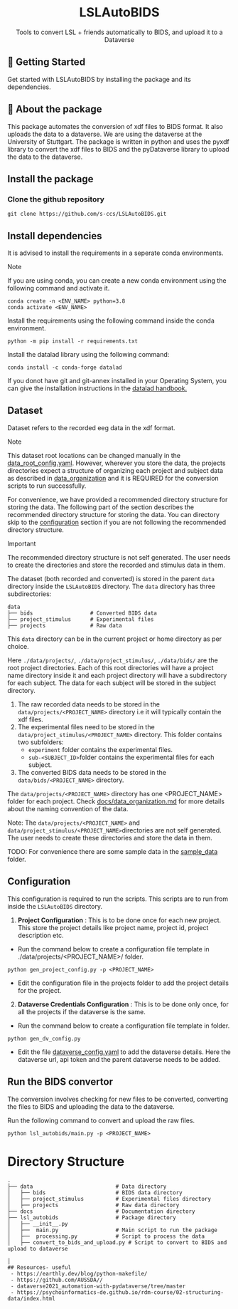
<h1 align="center">
  LSLAutoBIDS
</h1>
<p align="center"> Tools to convert LSL + friends automatically to BIDS, and upload it to a Dataverse </p>


## 🚀 Getting Started

Get started with LSLAutoBIDS by installing the package and its dependencies.

## 🔰 About the package
This package automates the conversion of xdf files to BIDS format. It also uploads the data to a dataverse. We are using the dataverse at the University of Stuttgart. The package is written in python and uses the pyxdf library to convert the xdf files to BIDS and the pyDataverse library to upload the data to the dataverse.


## Install the package

### Clone the github repository
```
git clone https://github.com/s-ccs/LSLAutoBIDS.git

```
## Install dependencies

It is advised to install the requirements in a seperate conda environments.

> [!NOTE]  
> If you are using conda, you can create a new conda environment using the following command and activate it.
```
conda create -n <ENV_NAME> python=3.8
conda activate <ENV_NAME>
```
Install the requirements using the following command inside the conda environment.
```
python -m pip install -r requirements.txt
```

 Install the datalad library using the following command:
```
conda install -c conda-forge datalad
```
If you donot have git and git-annex installed in your Operating System, you can give the installation instructions in the [datalad handbook.](https://handbook.datalad.org/en/latest/intro/installation.html.)

## Dataset
Dataset refers to the recorded eeg data in the xdf format.

> [!NOTE]  
> This dataset root locations can be changed manually in the [data_root_config.yaml](data_root_config.yaml). However, wherever you store the data, the projects directories expect a structure of organizing each project and subject data as described in [data_organization](docs/data_organization.md) and it is REQUIRED for the conversion scripts to run successfully.

For convenience, we have provided a recommended directory structure for storing the data. The following part of the section describes the recommended directory structure for storing the data. You can directory skip to the [configuration](#configuration) section if you are not following the recommended directory structure.

> [!IMPORTANT]
> The recommended directory structure is not self generated. The user needs to create the directories and store the recorded and stimulus data in them.

The dataset (both recorded and converted) is stored in the parent `data` directory inside the `LSLAutoBIDS` directory. The `data` directory has three subdirectories:
```
data
├── bids                  # Converted BIDS data
├── project_stimulus      # Experimental files
├── projects              # Raw data

```
This `data` directory can be in the current project or home directory as per choice.

Here `./data/projects/`, `./data/project_stimulus/`, `./data/bids/` are the root project directories. Each of this root directories will have a project name directory inside it and each project directory will have a subdirectory for each subject. The data for each subject will be stored in the subject directory.

1. The raw recorded data needs to be stored in the `data/projects/<PROJECT_NAME>` directory i.e it will typically contain the xdf files.
2. The experimental files need to be stored in the `data/project_stimulus/<PROJECT_NAME>` directory.
This folder contains two subfolders:
    - `experiment` folder contains the experimental files.
    - `sub-<SUBJECT_ID>`folder contains the experimental files for each subject.
3. The converted BIDS data needs to be stored in the `data/bids/<PROJECT_NAME>` directory.

The `data/projects/<PROJECT_NAME>` directory has one  <PROJECT_NAME> folder for each project. Check [docs/data_organization.md](./docs/data_organization.md) for more details about the naming convention of the data.

Note: The `data/projects/<PROJECT_NAME>` and `data/project_stimulus/<PROJECT_NAME>`directories are not self generated. The user needs to create these directories and store the data in them. 

TODO: For convenience there are some sample data in the [sample_data](./sample_data/) folder.

## Configuration 

This configuration is required to run the scripts. This scripts are to run from inside the `LSLAutoBIDS` directory.

1. __Project Configuration__ : This is to be done once for each new project. This store the project details like project name, project id, project description etc.
- Run the command below to create a configuration file template in ./data/projects/<PROJECT_NAME>/ folder.

```
python gen_project_config.py -p <PROJECT_NAME>

```
- Edit the configuration file in the projects folder to add the project details for the project.

2. __Dataverse Credentials Configuration__ : This is to be done only once, for all the projects if the dataverse is the same.
- Run the command below to create a configuration file template in folder.

```
python gen_dv_config.py 

```
- Edit the file [dataverse_config.yaml](dataverse_config.yaml) to add the dataverse details. Here the dataverse url, api token and the parent dataverse needs to be added. 


## Run the BIDS convertor

The conversion involves checking for new files to be converted, converting the files to BIDS and uploading the data to the dataverse. 

Run the following command to convert and upload the raw files.

```
python lsl_autobids/main.py -p <PROJECT_NAME> 

```

# Directory Structure

```
.
├── data                          # Data directory
│   ├── bids                      # BIDS data directory
│   ├── project_stimulus          # Experimental files directory
│   ├── projects                  # Raw data directory
├── docs                          # Documentation directory
├── lsl_autobids                  # Package directory
│   ├── __init__.py
│   ├──  main.py                  # Main script to run the package
│   ├──  processing.py            # Script to process the data
│   ├── convert_to_bids_and_upload.py # Script to convert to BIDS and upload to dataverse

│   
## Resources- useful
 - https://earthly.dev/blog/python-makefile/
 - https://github.com/AUSSDA// 
 - dataverse2021_automation-with-pydataverse/tree/master
 - https://psychoinformatics-de.github.io/rdm-course/02-structuring-data/index.html
